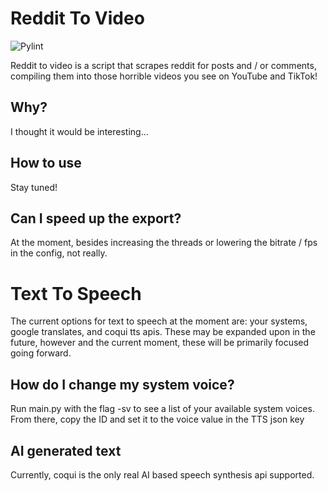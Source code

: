 
# Reddit To Video

![Pylint](https://github.com/Marley-Mulvin-Broome/reddit-to-video/actions/workflows/pylint.yml/badge.svg)

Reddit to video is a script that scrapes reddit for posts and / or comments, compiling them into those horrible videos you see on YouTube and TikTok!

## Why?

I thought it would be interesting...

## How to use

Stay tuned!

## Can I speed up the export?

At the moment, besides increasing the threads or lowering the bitrate / fps in the config, not really.

# Text To Speech

The current options for text to speech at the moment are: your systems, google translates, and coqui tts apis. These may be expanded upon in the future, however and the current moment, these will be primarily focused going forward.

## How do I change my system voice?

Run main.py with the flag -sv to see a list of your available system voices. From there, copy the ID and set it to the voice value in the TTS json key

## AI generated text

Currently, coqui is the only real AI based speech synthesis api supported.
